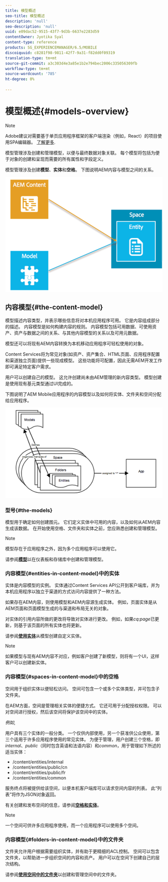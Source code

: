 ```yaml
---
title: 模型概述
seo-title: 模型概述
description: 'null'
seo-description: 'null'
uuid: e09dac52-9515-43f7-9d3b-6637e2283d59
contentOwner: Jyotika Syal
content-type: reference
products: SG_EXPERIENCEMANAGER/6.5/MOBILE
discoiquuid: c8281f98-9811-42f7-9a31-f82dd0f09319
translation-type: tm+mt
source-git-commit: a3c303d4e3a85e1b2e794bec2006c335056309fb
workflow-type: tm+mt
source-wordcount: '785'
ht-degree: 0%

---
```



# 模型概述{#models-overview}

>[!NOTE]
>
>Adobe建议对需要基于单页应用程序框架的客户端渲染（例如，React）的项目使用SPA编辑器。 [了解更多](/help/sites-developing/spa-overview.md).

模型管理涉及创建和管理模型，以便与最终数据对象关联。 每个模型将包括为便于对象的创建和呈现而需要的所有属性和字段定义。

模型管理涉及创建&#x200B;**模型**、**实体**&#x200B;和&#x200B;**空格**。 下图说明AEM内容与模型之间的关系。

![chlimage_1-81](assets/chlimage_1-81.png)

## 内容模型{#the-content-model}

模型描述内容类型，并表示哪些信息将对本机应用程序可用。 它是内容组成部分的描述。 内容模型是如何构建内容的规则。 内容模型包括可用数据、可使用资产、资产与数据之间的关系、与其他内容模型的关系以及可用元数据。

模型还可以将现有AEM内容转换为本机移动应用程序可轻松使用的对象。

Content Services将为常见对象(如资产、资产集合、HTML页面、应用程序配置和渠道独立页面)提供一些现成模型。 这些功能将可配置，因此无需AEM开发工作即可满足特定客户需求。

用户可以创建自己的模型。 这允许创建尚未由AEM管理的新内容类型。 模型创建是使用现有基元类型通过UI完成的。

下图说明了AEM Mobile应用程序的内容模型以及如何将实体、文件夹和空间分配给应用程序。

![chlimage_1-82](assets/chlimage_1-82.png)

### 型号{#the-models}

模型用于确定如何创建图元。 它们定义实体中可用的内容，以及如何从AEM内容生成该数据。 在开始使用空格、文件夹和实体之前，您应熟悉创建和管理模型。

>[!NOTE]
>
>模型存在于应用程序之外，因为多个应用程序可以使用它。


请参阅&#x200B;**[模型](/help/mobile/administer-mobile-apps.md)**&#x200B;以在仪表板和存储库中创建和管理模型。

### 内容模型{#entities-in-content-model}中的实体

实体是内容模型的实例。 实体通过Content Services API公开到客户端库，并为本机应用程序以独立于渠道的方式访问内容提供了一种方法。

如果存在AEM内容，则使用模型和AEM内容源生成实体。 例如，页面实体是从AEM页面和页面模型生成的与渠道和布局无关的对象。

对实体的引用内容所做的更改将导致对实体进行更改。 例如，如果&#x200B;*cq:page*&#x200B;已更新，则基于该页面的所有实体也将更新。

请参阅&#x200B;**[使用实体](/help/mobile/spaces-and-entities.md)**&#x200B;从模型创建自定义实体。

>[!NOTE]
>
>如果模型与现有AEM内容不对应，例如客户创建了新模型，则将有一个UI，这样客户可以创建新实体。


### 内容模型{#spaces-in-content-model}中的空格

空间用于组织实体以便轻松访问。 空间可包含一个或多个实体类型，并可包含子文件夹。

在AEM方面，空间是管理相关实体的便捷方式。 它还可用于分配授权权限。 可以对空间进行授权，然后该空间将保护该空间中的实体。

*例如*,

用户具有三个实体的一般分类。 一个仅供内部使用，另一个获准供公众使用，第三个适用于许多应用程序使用的常见实体。 为便于管理，用户创建三个空格，即&#x200B;*internal*、*public*（同时包含英语和法语内容）和&#x200B;*common*，用于管理如下所述的适当实体：

* /content/entities/internal
* /content/entities/public/cn
* /content/entities/public/fr
* /content/entities/common

服务终点将被提供给该空间，以便本机客户端库可以请求空间内容的列表。 此“列表”将作为JSON对象返回。

有关创建和发布空间的信息，请参阅&#x200B;**[空格和实体](/help/mobile/spaces-and-entities.md)**。

>[!NOTE]
>
>一个空间可供许多应用程序使用，而一个应用程序可以使用多个空间。

### 内容模型{#folders-in-content-model}中的文件夹

文件夹允许用户根据需要组织实体，并有助于更精细的ACL控制。 空间可以包含文件夹，以帮助进一步组织空间的内容和资产。 用户可以在空间下创建自己的层次结构。

请参阅&#x200B;**[使用空间中的文件夹](/help/mobile/spaces-and-entities.md)**&#x200B;以创建和管理空间中的文件夹。
